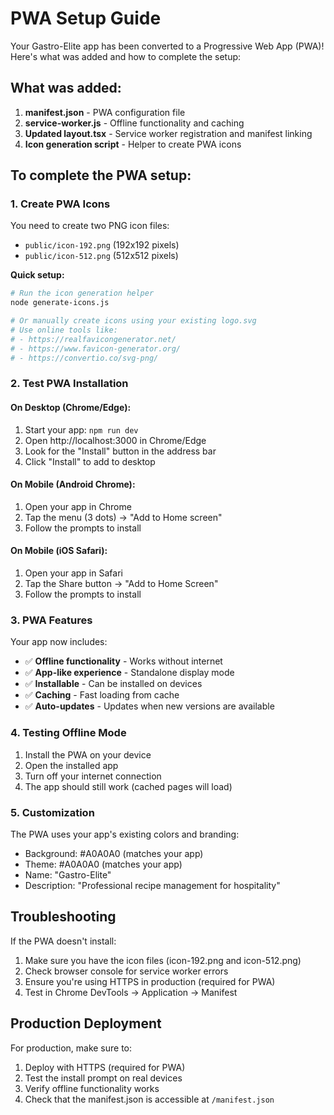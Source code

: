 # PWA Setup Guide

Your Gastro-Elite app has been converted to a Progressive Web App (PWA)! Here's what was added and how to complete the setup:

## What was added:

1. **manifest.json** - PWA configuration file
2. **service-worker.js** - Offline functionality and caching
3. **Updated layout.tsx** - Service worker registration and manifest linking
4. **Icon generation script** - Helper to create PWA icons

## To complete the PWA setup:

### 1. Create PWA Icons
You need to create two PNG icon files:

- `public/icon-192.png` (192x192 pixels)
- `public/icon-512.png` (512x512 pixels)

**Quick setup:**
```bash
# Run the icon generation helper
node generate-icons.js

# Or manually create icons using your existing logo.svg
# Use online tools like:
# - https://realfavicongenerator.net/
# - https://www.favicon-generator.org/
# - https://convertio.co/svg-png/
```

### 2. Test PWA Installation

#### On Desktop (Chrome/Edge):
1. Start your app: `npm run dev`
2. Open http://localhost:3000 in Chrome/Edge
3. Look for the "Install" button in the address bar
4. Click "Install" to add to desktop

#### On Mobile (Android Chrome):
1. Open your app in Chrome
2. Tap the menu (3 dots) → "Add to Home screen"
3. Follow the prompts to install

#### On Mobile (iOS Safari):
1. Open your app in Safari
2. Tap the Share button → "Add to Home Screen"
3. Follow the prompts to install

### 3. PWA Features

Your app now includes:
- ✅ **Offline functionality** - Works without internet
- ✅ **App-like experience** - Standalone display mode
- ✅ **Installable** - Can be installed on devices
- ✅ **Caching** - Fast loading from cache
- ✅ **Auto-updates** - Updates when new versions are available

### 4. Testing Offline Mode

1. Install the PWA on your device
2. Open the installed app
3. Turn off your internet connection
4. The app should still work (cached pages will load)

### 5. Customization

The PWA uses your app's existing colors and branding:
- Background: #A0A0A0 (matches your app)
- Theme: #A0A0A0 (matches your app)
- Name: "Gastro-Elite"
- Description: "Professional recipe management for hospitality"

## Troubleshooting

If the PWA doesn't install:
1. Make sure you have the icon files (icon-192.png and icon-512.png)
2. Check browser console for service worker errors
3. Ensure you're using HTTPS in production (required for PWA)
4. Test in Chrome DevTools → Application → Manifest

## Production Deployment

For production, make sure to:
1. Deploy with HTTPS (required for PWA)
2. Test the install prompt on real devices
3. Verify offline functionality works
4. Check that the manifest.json is accessible at `/manifest.json`




